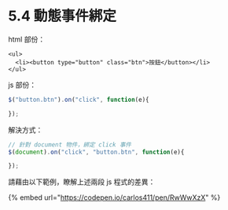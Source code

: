 # 5.4 動態事件綁定

html 部份：

```markup
<ul>
  <li><button type="button" class="btn">按鈕</button></li>
</ul>
```

js 部份：

```javascript
$("button.btn").on("click", function(e){

});
```



解決方式：

```javascript
// 針對 document 物件，綁定 click 事件
$(document).on("click", "button.btn", function(e){

});
```



請藉由以下範例，瞭解上述兩段 js 程式的差異：

{% embed url="https://codepen.io/carlos411/pen/RwWwXzX" %}


